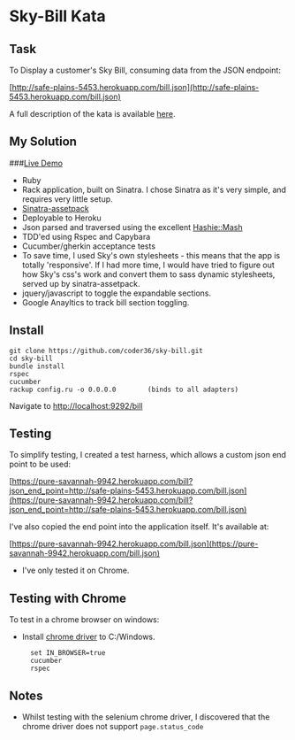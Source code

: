 Sky-Bill Kata
=============


Task
----

To Display a customer's Sky Bill, consuming data from the JSON endpoint:

[http://safe-plains-5453.herokuapp.com/bill.json](http://safe-plains-5453.herokuapp.com/bill.json)

A full description of the kata is available [here](https://github.com/ldabiralai/bill-unattended-test).

My Solution
-----------

###[Live Demo](https://pure-savannah-9942.herokuapp.com/bill)

* Ruby
* Rack application, built on Sinatra. I chose Sinatra as it's very simple, and requires very little setup.
* [Sinatra-assetpack](https://github.com/rstacruz/sinatra-assetpack)
* Deployable to Heroku
* Json parsed and traversed using the excellent [Hashie::Mash](https://github.com/intridea/hashie#mash)
* TDD'ed using Rspec and Capybara
* Cucumber/gherkin acceptance tests
* To save time, I used Sky's own stylesheets - this means that the app is totally 'responsive'. If I had more time, I would have tried to figure out how Sky's css's work and convert them to sass dynamic stylesheets, served up by sinatra-assetpack.
* jquery/javascript to toggle the expandable sections.
* Google Anayltics to track bill section toggling.


Install
-------

    git clone https://github.com/coder36/sky-bill.git
    cd sky-bill
    bundle install
    rspec
    cucumber
    rackup config.ru -o 0.0.0.0        (binds to all adapters)

Navigate to [http://localhost:9292/bill](http://localhost:9292/bill)


Testing
-------

To simplify testing, I created a test harness, which allows a custom json end point to be used:

[https://pure-savannah-9942.herokuapp.com/bill?json_end_point=http://safe-plains-5453.herokuapp.com/bill.json](https://pure-savannah-9942.herokuapp.com/bill?json_end_point=http://safe-plains-5453.herokuapp.com/bill.json)


I've also copied the end point into the application itself.  It's available at:

[https://pure-savannah-9942.herokuapp.com/bill.json](https://pure-savannah-9942.herokuapp.com/bill.json)

* I've only tested it on Chrome.


Testing with Chrome
-------------------

To test in a chrome browser on windows:
 
* Install [chrome driver](https://sites.google.com/a/chromium.org/chromedriver/downloads) to C:/Windows.  

        set IN_BROWSER=true   
        cucumber
        rspec
    

Notes
-----

* Whilst testing with the selenium chrome driver, I discovered that the chrome driver does not support `page.status_code`



